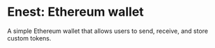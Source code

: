 # Enest: Ethereum wallet
A simple Ethereum wallet that allows users to send, receive, and store custom tokens.
